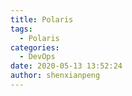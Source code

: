```yaml
---
title: Polaris
tags:
  - Polaris
categories:
  - DevOps
date: 2020-05-13 13:52:24
author: shenxianpeng
---
```

